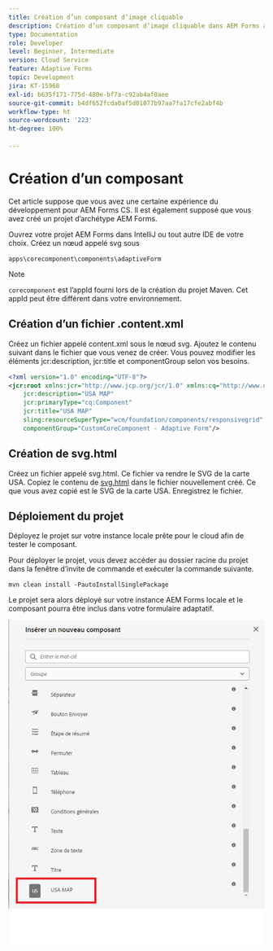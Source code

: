 ```yaml
---
title: Création d’un composant d’image cliquable
description: Création d’un composant d’image cliquable dans AEM Forms as a Cloud Service
type: Documentation
role: Developer
level: Beginner, Intermediate
version: Cloud Service
feature: Adaptive Forms
topic: Development
jira: KT-15968
exl-id: b635f171-775d-480e-bf7a-c92ab4af0aee
source-git-commit: b4df652fcda0af5d01077b97aa7fa17cfe2abf4b
workflow-type: ht
source-wordcount: '223'
ht-degree: 100%

---
```


# Création d’un composant

Cet article suppose que vous avez une certaine expérience du développement pour AEM Forms CS. Il est également supposé que vous avez créé un projet d’archétype AEM Forms.

Ouvrez votre projet AEM Forms dans IntelliJ ou tout autre IDE de votre choix. Créez un nœud appelé svg sous

```
apps\corecomponent\components\adaptiveForm
```

>[!NOTE]
>
> ``corecomponent`` est l’appId fourni lors de la création du projet Maven. Cet appId peut être différent dans votre environnement.


## Création d’un fichier .content.xml

Créez un fichier appelé content.xml sous le nœud svg. Ajoutez le contenu suivant dans le fichier que vous venez de créer. Vous pouvez modifier les éléments jcr:description, jcr:title et componentGroup selon vos besoins.

```xml
<?xml version="1.0" encoding="UTF-8"?>
<jcr:root xmlns:jcr="http://www.jcp.org/jcr/1.0" xmlns:cq="http://www.day.com/jcr/cq/1.0" xmlns:sling="http://sling.apache.org/jcr/sling/1.0"
    jcr:description="USA MAP"
    jcr:primaryType="cq:Component"
    jcr:title="USA MAP"
    sling:resourceSuperType="wcm/foundation/components/responsivegrid"
    componentGroup="CustomCoreComponent - Adaptive Form"/>
```

## Création de svg.html

Créez un fichier appelé svg.html. Ce fichier va rendre le SVG de la carte USA. Copiez le contenu de [svg.html](assets/svg.html) dans le fichier nouvellement créé. Ce que vous avez copié est le SVG de la carte USA. Enregistrez le fichier.

## Déploiement du projet

Déployez le projet sur votre instance locale prête pour le cloud afin de tester le composant.

Pour déployer le projet, vous devez accéder au dossier racine du projet dans la fenêtre d’invite de commande et exécuter la commande suivante.

```
mvn clean install -PautoInstallSinglePackage
```

Le projet sera alors déployé sur votre instance AEM Forms locale et le composant pourra être inclus dans votre formulaire adaptatif.

![usa-map](./assets/usa-map.png)
